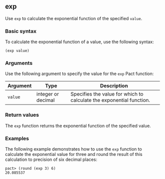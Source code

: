 ## exp

Use `exp` to calculate the exponential function of the specified `value`.

### Basic syntax

To calculate the exponential function of a value, use the following syntax:

`(exp value)`

### Arguments

Use the following argument to specify the value for the `exp` Pact function:

| Argument | Type             | Description                                 |
|----------|------------------|---------------------------------------------|
| `value` | integer or decimal | Specifies the value for which to calculate the exponential function. |

### Return values

The `exp` function returns the exponential function of the specified value.

### Examples

The following example demonstrates how to use the `exp` function to calculate the exponential value for three and round the result of this calculation to precision of six decimal places:

```pact
pact> (round (exp 3) 6)
20.085537
```
